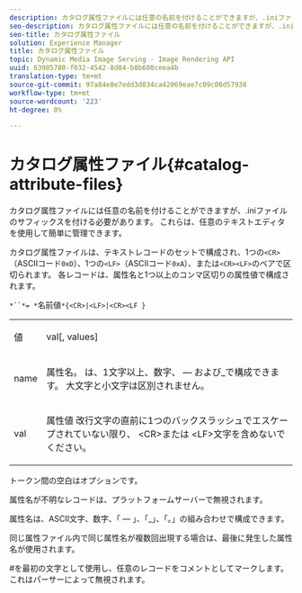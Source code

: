```yaml
---
description: カタログ属性ファイルには任意の名前を付けることができますが、.iniファイルのサフィックスを付ける必要があります。 これらは、任意のテキストエディタを使用して簡単に管理できます。
seo-description: カタログ属性ファイルには任意の名前を付けることができますが、.iniファイルのサフィックスを付ける必要があります。 これらは、任意のテキストエディタを使用して簡単に管理できます。
seo-title: カタログ属性ファイル
solution: Experience Manager
title: カタログ属性ファイル
topic: Dynamic Media Image Serving - Image Rendering API
uuid: 63985780-f032-4542-8d84-b8b608ceea4b
translation-type: tm+mt
source-git-commit: 97a84e8e7edd3d834ca42069eae7c09c00d57938
workflow-type: tm+mt
source-wordcount: '223'
ht-degree: 0%

---
```



# カタログ属性ファイル{#catalog-attribute-files}

カタログ属性ファイルには任意の名前を付けることができますが、.iniファイルのサフィックスを付ける必要があります。 これらは、任意のテキストエディタを使用して簡単に管理できます。

カタログ属性ファイルは、テキストレコードのセットで構成され、1つの`<CR>`（ASCIIコード`0xD`）、1つの`<LF>`（ASCIIコード`0xA`）、または`<CR><LF>`のペアで区切られます。 各レコードは、属性名と1つ以上のコンマ区切りの属性値で構成されます。

`*``*= *`名前値`*{<CR>|<LF>|<CR><LF }`

<table id="simpletable_0F879121670046AE9414298725961303"> 
 <tr class="strow"> 
  <td class="stentry"> <p><span class="varname"> 値</span> </p> </td> 
  <td class="stentry"> <p><span class="codeph"> <span class="varname"> val</span>[,<span class="varname"> values</span>]</span> </p> </td> 
 </tr> 
 <tr class="strow"> 
  <td class="stentry"> <p><span class="varname"> name</span> </p> </td> 
  <td class="stentry"> <p>属性名。 は、1文字以上、数字、 — および_で構成できます。 大文字と小文字は区別されません。 </p></td> 
 </tr> 
 <tr class="strow"> 
  <td class="stentry"> <p><span class="varname"> val</span> </p></td> 
  <td class="stentry"> <p>属性値 改行文字の直前に1つのバックスラッシュでエスケープされていない限り、<span class="codeph"> &lt;CR&gt;</span>または<span class="codeph"> &lt;LF&gt;</span>文字を含めないでください。 </p></td> 
 </tr> 
</table>

トークン間の空白はオプションです。

属性名が不明なレコードは、プラットフォームサーバーで無視されます。

属性名は、ASCII文字、数字、「 — 」、「_」、「。」の組み合わせで構成できます。

同じ属性ファイル内で同じ属性名が複数回出現する場合は、最後に発生した属性名が使用されます。

#を最初の文字として使用し、任意のレコードをコメントとしてマークします。これはパーサーによって無視されます。
